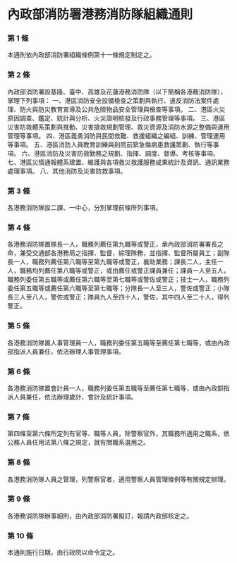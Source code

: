 # 內政部消防署港務消防隊組織通則

### 第 1 條

本通則依內政部消防署組織條例第十一條規定制定之。

### 第 2 條

內政部消防署設基隆、臺中、高雄及花蓮港務消防隊（以下簡稱各港務消防隊），掌理下列事項：
一、港區消防安全設備檢查之策劃與執行、違反消防法案件處理、防火與防災教育宣導及公共危險物品安全管理與檢查等事項。
二、港區火災原因調查、鑑定、統計與分析、火災證明核發及行政事務管理等事項。
三、港區災害防救體系策劃與推動、災害搶救規劃管理、救災資源及消防水源之整備與運用管理等事項。
四、港區義勇消防與民間救難、救援組織之編組、訓練、管理運用等事項。
五、港區消防人員教育訓練與到院前緊急傷病患救護策劃、執行等事項。
六、港區消防及災害防救勤務之規劃、指揮、調度、督導、考核等事項。
七、港區災情通報體系建置、維護與各項救災救護服務成果統計及資訊、通訊業務處理事項。
八、其他消防及災害防救事項。

### 第 3 條

各港務消防隊設二課、一中心，分別掌理前條所列事項。

### 第 4 條

各港務消防隊置隊長一人，職務列薦任第九職等或警正，承內政部消防署署長之命，兼受交通部各港務局之指揮、監督，綜理隊務，並指揮、監督所屬員工；副隊長一人，職務列薦任第八職等至第九職等或警正，襄助業務；課長二人，主任一人，職務均列薦任第八職等或警正，或由薦任或警正課員兼任；課員一人至五人，職務列委任第五職等或薦任第六職等至第七職等或警佐或警正；技士一人，職務列委任第五職等或薦任第六職等至第七職等；分隊長一人至三人，警佐或警正；小隊長三人至八人，警佐或警正；隊員九人至四十人，警佐，其中四人至二十人，得列警正。

### 第 5 條

各港務消防隊置人事管理員一人，職務列委任第五職等至薦任第七職等，或由內政部指派人員兼任，依法辦理人事管理事項。

### 第 6 條

各港務消防隊置會計員一人，職務列委任第五職等至薦任第七職等，或由內政部指派人員兼任，依法辦理歲計、會計及統計事項。

### 第 7 條

第四條至第六條所定列有官等、職等人員，除警察官外，其職務所適用之職系，依公務人員任用法第八條之規定，就有關職系選用之。

### 第 8 條

各港務消防隊人員之管理，列警察官者，適用警察人員管理條例等有關規定辦理。

### 第 9 條

各港務消防隊辦事細則，由內政部消防署擬訂，報請內政部核定之。

### 第 10 條

本通則施行日期，由行政院以命令定之。
